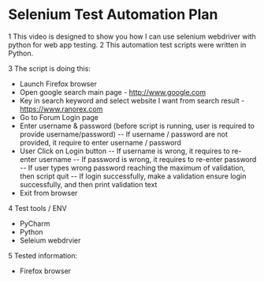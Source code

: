 # Selenium Test Automation Plan

1 This video is designed to show you how I can use selenium webdriver with python for web app testing.
2 This automation test scripts were written in Python.

3 The script is doing this:

   - Launch Firefox browser
   - Open google search main page - http://www.google.com
   - Key in search keyword and select website I want from search result - https://www.ranorex.com
   - Go to Forum Login page
   - Enter username & password (before script is running, user is required to provide username/password)
       -- If username / password are not provided, it require to enter username / password 
   - User Click on Login button
     -- If username is wrong, it requires to re-enter username
     -- If password is wrong, it requires to re-enter password
     -- If user types wrong password reaching the maximum of validation, then script quit
     -- If login successfully, make a validation ensure login successfully, and then print validation text
   - Exit from browser        

4 Test tools / ENV
   - PyCharm
   - Python
   - Seleium webdrvier      

5 Tested information:
   - Firefox browser   
   
   
   
